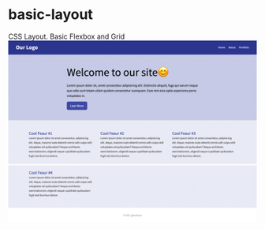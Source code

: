 # basic-layout
CSS Layout. Basic Flexbox and Grid
![github-large](https://github.com/getsalman/basic-layout/blob/main/page1.png)
![github-large](https://github.com/getsalman/basic-layout/blob/main/page2.png)

